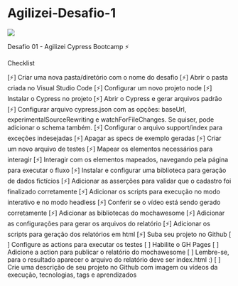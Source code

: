 # Agilizei-Desafio-1

<img src="https://media.giphy.com/media/3o72F7RrTPW6jymXew/giphy.gif" />

Desafio 01 - Agilizei Cypress Bootcamp ⚡️

Checklist

[⚡️] Criar uma nova pasta/diretório com o nome do desafio
[⚡️] Abrir o pasta criada no Visual Studio Code
[⚡️] Configurar um novo projeto node
[⚡️] Instalar o Cypress no projeto
[⚡️] Abrir o Cypress e gerar arquivos padrão
[⚡️] Configurar arquivo cypress.json com as opções: baseUrl, experimentalSourceRewriting e watchForFileChanges. Se quiser, pode adicionar o schema também.
[⚡️] Configurar o arquivo support/index para exceções indesejadas
[⚡️] Apagar as specs de exemplo geradas
[⚡️] Criar um novo arquivo de testes
[⚡️] Mapear os elementos necessários para interagir
[⚡️] Interagir com os elementos mapeados, navegando pela página para executar o fluxo
[⚡️] Instalar e configurar uma biblioteca para geração de dados fictícios
[⚡️] Adicionar as asserções para validar que o cadastro foi finalizado corretamente
[⚡️] Adicionar os scripts para execução no modo interativo e no modo headless
[⚡️] Conferir se o vídeo está sendo gerado corretamente
[⚡️] Adicionar as bibliotecas do mochawesome
[⚡️] Adicionar as configurações para gerar os arquivos do relatório
[⚡️] Adicionar os scripts para geração dos relatórios em html
[⚡️] Suba seu projeto no Github
[ ] Configure as actions para executar os testes
[ ] Habilite o GH Pages
[ ] Adicione a action para publicar o relatório do mochawesome
[ ] Lembre-se, para o resultado aparecer o arquivo do relatório deve ser index.html :)
[ ] Crie uma descrição de seu projeto no Github com imagem ou vídeos da execução, tecnologias, tags e aprendizados